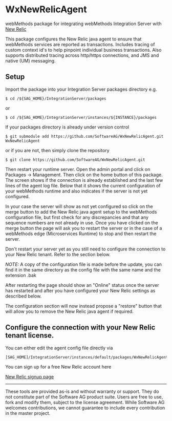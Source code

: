 # WxNewRelicAgent

webMethods package for integrating webMethods Integration Server with [New Relic](https://newrelic.com)

This package configures the New Relic java agent to ensure that webMethods services are reported as transactions.
Includes tracing of custom context id's to help pinpoint individual business transactions.
Also supports distributed tracing across http/https connections, and JMS and native (UM) messaging.

## Setup

Import the package into your Integration Server packages directory
e.g.

```
$ cd /${SAG_HOME}/IntegrationServer/packages
```
or 
```
$ cd /${SAG_HOME}/IntegrationServer/instances/${INSTANCE}/packages
```

If your packages directory is already under version control

```
$ git submodule add https://github.com/SoftwareAG/WxNewRelicAgent.git WxNewRelicAgent
```

or if you are not, then simply clone the repository

```
$ git clone https://github.com/SoftwareAG/WxNewRelicAgent.git
```

Then restart your runtime server. Open the admin portal and click on Packages -> Management. Then click on the home button of this package.
The screen shows if the connection is already established and the last few lines of the agent log file.
Below that it shows the current configuration of your webMethods runtime and also indicates if the server is not yet configured.

In your case the server will show as not yet configured so click on the merge button to add the New Relic java agent setup to the webMethods configuration file, but first check for any discrepancies and that any sequence numbers are not already in use. Once you have clicked on the merge button the page will ask you to restart the server or in the case of a webMethods edge (Microservices Runtime) to stop and then restart the server.

Don't restart your server yet as you still need to configure the connection to your New Relic tenant. Refer to the section below.

*NOTE:* A copy of the configuration file is made before the update, you can find it in the same directory as the config file with the same name and the extension .bak 

After restarting the page should show an "Online" status once the server has restarted and after you have configured your New Relic settings as described below.

The configuration section will now instead propose a "restore" button that will allow you to remove the New Relic java agent if required.

## Configure the connection with your New Relic tenant license.

You can either edit the agent config file directly via 
```
[SAG_HOME]/IntegrationServer/instances/default/packages/WxNewRelicAgent/resources/newrelic/newrelic.yml
```

You can sign up for a free New Relic account here

[New Relic signup page](https://www.newrelic/signup/)
______________________
These tools are provided as-is and without warranty or support. They do not constitute part of the Software AG product suite. Users are free to use, fork and modify them, subject to the license agreement. While Software AG welcomes contributions, we cannot guarantee to include every contribution in the master project.
